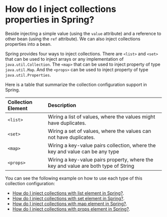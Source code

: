 # How do I inject collections properties in Spring?

Beside injecting a simple value (using the `value` attribute) and a reference to other bean (using the `ref` attribute). We can also inject collections properties into a bean.

Spring provides four ways to inject collections. There are `<list>` and `<set>` that can be used to inject arrays or any implementation of `java.util.Collection`. The `<map>` that can be used to inject property of type `java.util.Map`. And the `<props>` can be used to inject property of type `java.util.Properties`.

Here is a table that summarize the collection configuration support in Spring.

| Collection Element | Description |
|:---|:---|
| `<list>` | Wiring a list of values, where the values might have duplicates. |
| `<set>` | Wiring a set of values, where the values can not have duplicates. |
| `<map>` | Wiring a key-value pairs collection, where the key and value can be any type |
| `<props>` | Wiring a key-value pairs property, where the key and value are both type of String |

You can see the following example on how to use each type of this collection configuration:

* [How do I inject collections with list element in Spring?](//kodejava.org/how-do-i-inject-collections-using-list-element-in-spring/).
* [How do I inject collections with set element in Spring?](//kodejava.org/how-do-i-inject-collections-using-set-element-in-spring/).
* [How do I inject collections with map element in Spring?](//kodejava.org/how-do-i-inject-collections-using-map-element-in-spring/).
* [How do I inject collections with props element in Spring?](//kodejava.org/how-do-i-inject-collections-using-props-element-in-spring/).
